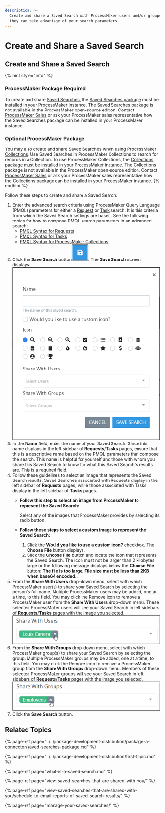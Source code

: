 ```yaml
---
description: >-
  Create and share a Saved Search with ProcessMaker users and/or groups so that
  they can take advantage of your search parameters.
---
```


# Create and Share a Saved Search

## Create and Share a Saved Search

{% hint style="info" %}
### ProcessMaker Package Required

To create and share [Saved Searches](what-is-a-saved-search.md), the [Saved Searches package](../../package-development-distribution/package-a-connector/saved-searches-package.md) must be installed in your ProcessMaker instance. The Saved Searches package is not available in the ProcessMaker open-source edition. Contact [ProcessMaker Sales](mailto:sales@processmaker.com) or ask your ProcessMaker sales representative how the Saved Searches package can be installed in your ProcessMaker instance.

### Optional ProcessMaker Package

You may also create and share Saved Searches when using ProcessMaker [Collections](../../collections/what-is-a-collection.md). Use Saved Searches in ProcessMaker Collections to search for records in a Collection. To use ProcessMaker Collections, the [Collections package](../../package-development-distribution/package-a-connector/collections.md) must be installed in your ProcessMaker instance. The Collections package is not available in the ProcessMaker open-source edition. Contact [ProcessMaker Sales](mailto:sales@processmaker.com) or ask your ProcessMaker sales representative how the Collections package can be installed in your ProcessMaker instance.
{% endhint %}

Follow these steps to create and share a Saved Search:

1. Enter the advanced search criteria using ProcessMaker Query Language \(PMQL\) parameters for either a [Request](../requests/what-is-a-request.md) or [Task](../task-management/what-is-a-task.md) search. It is this criteria from which the Saved Search settings are based. See the following topics for how to compose PMQL search parameters in an advanced search:
   * [PMQL Syntax for Requests](../search-processmaker-data-using-pmql.md#pmql-syntax-for-requests)
   * [PMQL Syntax for Tasks](../search-processmaker-data-using-pmql.md#pmql-syntax-for-tasks)
   * [PMQL Syntax for ProcessMaker Collections](../search-processmaker-data-using-pmql.md#pmql-syntax-for-processmaker-collections)
2. Click the **Save Search** button![](../../.gitbook/assets/save-search-button-requests-tasks.png). The **Save Search** screen displays. ![](../../.gitbook/assets/save-search-screen-package-requests-tasks.png) 
3. In the **Name** field, enter the name of your Saved Search. Since this name displays in the left sidebar of **Requests**/**Tasks** pages, ensure that this is a descriptive name based on the PMQL parameters that compose the search. This name is helpful for yourself and those with whom you share this Saved Search to know for what this Saved Search's results are. This is a required field.
4. Follow these guidelines to select an image that represents the Saved Search results. Saved Searches associated with Requests display in the left sidebar of **Requests** pages, while those associated with Tasks display in the left sidebar of **Tasks** pages.
   * **Follow this step to select an image from ProcessMaker to represent the Saved Search:**

     Select any of the images that ProcessMaker provides by selecting its radio button.

   * **Follow these steps to select a custom image to represent the Saved Search:**
     1. Click the **Would you like to use a custom icon?** checkbox. The **Choose File** button displays.
     2. Click the **Choose File** button and locate the icon that represents the Saved Search. The icon must not be larger than 2 kilobytes large or the following message displays below the **Choose File** button: **The file is too large. File size must be less than 2KB when base64 encoded.**.
5. From the **Share With Users** drop-down menu, select with which ProcessMaker user\(s\) to share your Saved Search by selecting the person's full name. Multiple ProcessMaker users may be added, one at a time, to this field. You may click the Remove icon to remove a ProcessMaker user from the **Share With Users** drop-down menu. These selected ProcessMaker users will see your Saved Search in left sidebars of **Requests**/**Tasks** pages with the image you selected. ![](../../.gitbook/assets/saved-search-user-package-requests-tasks.png) 
6. From the **Share With Groups** drop-down menu, select with which ProcessMaker group\(s\) to share your Saved Search by selecting the group. Multiple ProcessMaker groups may be added, one at a time, to this field. You may click the Remove icon to remove a ProcessMaker group from the **Share With Groups** drop-down menu. Members of these selected ProcessMaker groups will see your Saved Search in left sidebars of **Requests**/**Tasks** pages with the image you selected. ![](../../.gitbook/assets/saved-search-group-package-requests-tasks.png) 
7. Click the **Save Search** button.

## Related Topics

{% page-ref page="../../package-development-distribution/package-a-connector/saved-searches-package.md" %}

{% page-ref page="../../package-development-distribution/first-topic.md" %}

{% page-ref page="what-is-a-saved-search.md" %}

{% page-ref page="view-saved-searches-that-are-shared-with-you/" %}

{% page-ref page="view-saved-searches-that-are-shared-with-you/schedule-to-email-reports-of-saved-search-results/" %}

{% page-ref page="manage-your-saved-searches/" %}

